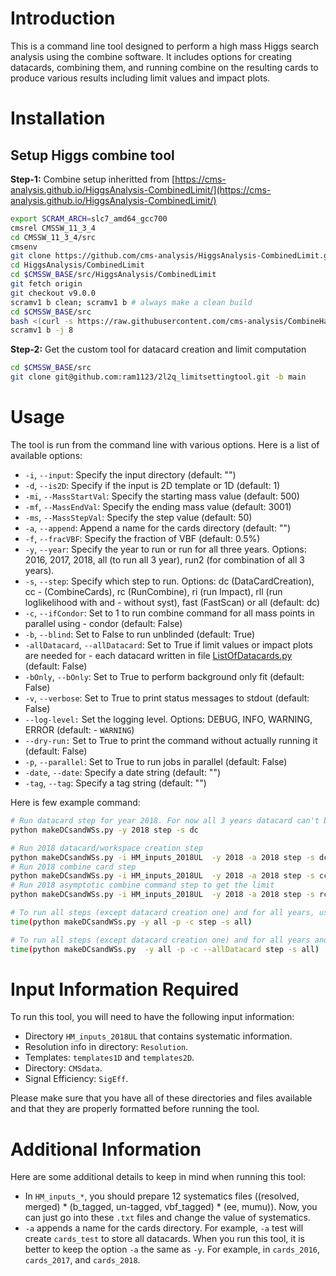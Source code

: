 # Introduction

This is a command line tool designed to perform a high mass Higgs search analysis using the combine software. It includes options for creating datacards, combining them, and running combine on the resulting cards to produce various results including limit values and impact plots.

# Installation

## Setup Higgs combine tool

**Step-1:** Combine setup inheritted from [https://cms-analysis.github.io/HiggsAnalysis-CombinedLimit/](https://cms-analysis.github.io/HiggsAnalysis-CombinedLimit/)

```bash
export SCRAM_ARCH=slc7_amd64_gcc700
cmsrel CMSSW_11_3_4
cd CMSSW_11_3_4/src
cmsenv
git clone https://github.com/cms-analysis/HiggsAnalysis-CombinedLimit.git HiggsAnalysis/CombinedLimit
cd HiggsAnalysis/CombinedLimit
cd $CMSSW_BASE/src/HiggsAnalysis/CombinedLimit
git fetch origin
git checkout v9.0.0
scramv1 b clean; scramv1 b # always make a clean build
cd $CMSSW_BASE/src
bash <(curl -s https://raw.githubusercontent.com/cms-analysis/CombineHarvester/main/CombineTools/scripts/sparse-checkout-ssh.sh)
scramv1 b -j 8
```

**Step-2:** Get the custom tool for datacard creation and limit computation

  ```bash
  cd $CMSSW_BASE/src
  git clone git@github.com:ram1123/2l2q_limitsettingtool.git -b main
  ```

# Usage

The tool is run from the command line with various options. Here is a list of available options:

- `-i`, `--input`: Specify the input directory (default: "")
- `-d`, `--is2D`: Specify if the input is 2D template or 1D (default: 1)
- `-mi`, `--MassStartVal`: Specify the starting mass value (default: 500)
- `-mf`, `--MassEndVal`: Specify the ending mass value (default: 3001)
- `-ms`, `--MassStepVal`: Specify the step value (default: 50)
- `-a`, `--append`: Append a name for the cards directory (default: "")
- `-f`, `--fracVBF`: Specify the fraction of VBF (default: 0.5%)
- `-y`, `--year`: Specify the year to run or run for all three years. Options: 2016, 2017, 2018, all (to run all 3 year), run2 (for combination of all 3 years).
- `-s`, `--step`: Specify which step to run. Options: dc (DataCardCreation), cc - (CombineCards), rc (RunCombine), ri (run Impact), rll (run loglikelihood with and - without syst), fast (FastScan) or all (default: dc)
- `-c`, `--ifCondor`: Set to 1 to run combine command for all mass points in parallel using - condor (default: False)
- `-b`, `--blind`: Set to False to run unblinded (default: True)
- `-allDatacard`, `--allDatacard`: Set to True if limit values or impact plots are needed for - each datacard written in file [ListOfDatacards.py](ListOfDatacards.py) (default: False)
- `-bOnly`, `--bOnly`: Set to True to perform background only fit (default: False)
- `-v`, `--verbose`: Set to True to print status messages to stdout (default: False)
- `--log-level:` Set the logging level. Options: DEBUG, INFO, WARNING, ERROR (default: - `WARNING`)
- `--dry-run:` Set to True to print the command without actually running it (default: False)
- `-p`, `--parallel`: Set to True to run jobs in parallel (default: False)
- `-date`, `--date`: Specify a date string (default: "")
- `-tag`, `--tag`: Specify a tag string (default: "")

Here is few example command:

```bash
# Run datacard step for year 2018. For now all 3 years datacard can't be created. There is some issue that need to be addressed
python makeDCsandWSs.py -y 2018 step -s dc

# Run 2018 datacard/workspace creation step
python makeDCsandWSs.py -i HM_inputs_2018UL  -y 2018 -a 2018 step -s dc
# Run 2018 combine card step
python makeDCsandWSs.py -i HM_inputs_2018UL  -y 2018 -a 2018 step -s cc
# Run 2018 asymptotic combine command step to get the limit
python makeDCsandWSs.py -i HM_inputs_2018UL  -y 2018 -a 2018 step -s rc

# To run all steps (except datacard creation one) and for all years, using condor (`-c`) and use parallel processing (`-p`) to submit the jobs
time(python makeDCsandWSs.py -y all -p -c step -s all)

# To run all steps (except datacard creation one) and for all years and on all datacards specified in file `ListOfDatacards.py`, using condor (`-c`) and use parallel processing (`-p`) to submit the jobs
time(python makeDCsandWSs.py  -y all -p -c --allDatacard step -s all)
```

# Input Information Required

To run this tool, you will need to have the following input information:

- Directory `HM_inputs_2018UL` that contains systematic information.
- Resolution info in directory: `Resolution`.
- Templates: `templates1D` and `templates2D`.
- Directory: `CMSdata`.
- Signal Efficiency: `SigEff`.

Please make sure that you have all of these directories and files available and that they are properly formatted before running the tool.

# Additional Information

Here are some additional details to keep in mind when running this tool:

- In `HM_inputs_*`, you should prepare 12 systematics files ((resolved, merged) * (b_tagged, un-tagged, vbf_tagged) * (ee, mumu)). Now, you can just go into these `.txt` files and change the value of systematics.
- `-a` appends a name for the cards directory. For example, `-a` test will create `cards_test` to store all datacards. When you run this tool, it is better to keep the option `-a` the same as `-y`. For example, in `cards_2016`, `cards_2017`, and `cards_2018`.
